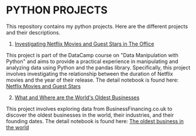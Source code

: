 # PYTHON PROJECTS

This repository contains my python projects. Here are the different projects and their descriptions.

1. [Investigating Netflix Movies and Guest Stars in The Office](#Netflix-Movies)

This project is part of the DataCamp course on "Data Manipulation with Python" and aims to provide a practical experience in manipulating and analyzing data using Python and the pandas library. Specifically, this project involves investigating the relationship between the duration of Netflix movies and the year of their release. The detail notebook is found here: <a href="https://github.com/nguneonard/Python_projects/tree/main/NETFLIX">Netflix Movies and Guest Stars</a>

2. [What and Where are the World's Oldest Businesses](#The-oldest-business-in-the-world)

This project involves exploring data from BusinessFinancing.co.uk to discover the oldest businesses in the world, their industries, and their founding dates.
The detail notebook is found here: <a href="https://github.com/nguneonard/Python_projects/tree/main/What%20and%20Where%20are%20the%20World's%20Oldest%20Businesses">The oldest business in the world</a>


